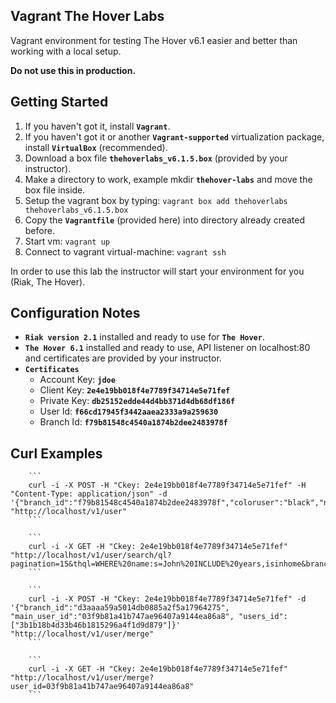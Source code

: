 Vagrant The Hover Labs
----------------------

Vagrant environment for testing The Hover v6.1 easier and better than working with a local
setup.

**Do not use this in production.**

Getting Started
---------------

1. If you haven't got it, install **`Vagrant`**.
2. If you haven't got it or another **`Vagrant-supported`** virtualization package, install **`VirtualBox`** (recommended).
3. Download a box file **`thehoverlabs_v6.1.5.box`** (provided by your instructor).
3. Make a directory to work, example mkdir **`thehover-labs`** and move the box file inside.
4. Setup the vagrant box by typing: ```vagrant box add thehoverlabs thehoverlabs_v6.1.5.box```
5. Copy the **`Vagrantfile`** (provided here) into directory already created before.
6. Start vm: ```vagrant up```
7. Connect to vagrant virtual-machine: ```vagrant ssh```

In order to use this lab the instructor will start your environment for you (Riak, The Hover).

Configuration Notes
------------------

- **`Riak version 2.1`** installed and ready to use for **`The Hover`**.
- **`The Hover 6.1`** installed and ready to use, API listener on localhost:80 and certificates are provided
by your instructor.
- **`Certificates`**
    - Account Key: **`jdoe`**
    - Client Key: **`2e4e19bb018f4e7789f34714e5e71fef`**
    - Private Key: **`db25152edde44d4bb371d4db68df186f`**
    - User Id: **`f66cd17945f3442aaea2333a9a259630`**
    - Branch Id: **`f79b81548c4540a1874b2dee2483978f`**

Curl Examples
-------------

        ``` 
        curl -i -X POST -H "Ckey: 2e4e19bb018f4e7789f34714e5e71fef" -H "Content-Type: application/json" -d '{"branch_id":"f79b81548c4540a1874b2dee2483978f","coloruser":"black","name":"John","phase":"phase1","user_id":"f66cd17945f3442aaea2333a9a259630","profile_id":"47ce62a69eb843f49e5c5b2d4f012380","lastname":"Doe","_years":30,"_status":"working","_isinhome":false}' "http://localhost/v1/user"
        ```

        ```
        curl -i -X GET -H "Ckey: 2e4e19bb018f4e7789f34714e5e71fef" "http://localhost/v1/user/search/ql?pagination=15&thql=WHERE%20name:s=John%20INCLUDE%20years,isinhome&branch_id=d3aaaa59a5014db0885a2f5a17964275"
        ```

        ```
        curl -i -X POST -H "Ckey: 2e4e19bb018f4e7789f34714e5e71fef" -d '{"branch_id":"d3aaaa59a5014db0885a2f5a17964275", "main_user_id":"03f9b81a41b747ae96407a9144ea86a8", "users_id": ["3b1b18b4d33b46b1815296a4f1d9d879"]}' "http://localhost/v1/user/merge"
        ```

        ```
        curl -i -X GET -H "Ckey: 2e4e19bb018f4e7789f34714e5e71fef" "http://localhost/v1/user/merge?user_id=03f9b81a41b747ae96407a9144ea86a8"
        ```
    
